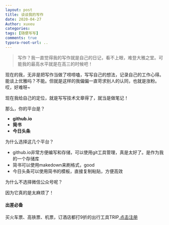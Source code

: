 ```yaml
---
layout: post
title: 谈谈我的写作
date: 2020-04-27
Author: xuxeu
categories: 
tags: [随便写写]
comments: true
typora-root-url: ..
---
```


> 写作？我一直觉得我的写作就是自己的日记，看不上眼，难登大雅之堂。可能我的最高水平就是在高三的时候吧！

现在的我，无非是把写作当做了唠唠嗑，写写自己的想法，记录自己的工作心得。能谈上优雅吗？不能。但就是这样的我偏偏一直苛求别人的认同，也就是涨粉。哎，好难呀~

现在我给自己的定位，就是写写技术文章得了，就当是做笔记！

那么，你的平台是？

- **github.io**
- **简书**
- **今日头条**

为什么选择这几个平台？

- github.io非常方便编写和存储，可以使用git工具管理，真是太好了。是作为我的一个存储库
- 简书可以使用makedown来刷格式，good
- 今日头条可以使用简书的模板，直接复制粘贴，方便高效

为什么不选择微信公众号呢？

因为它真的是太麻烦了！

#### 出差必备

买火车票、高铁票、机票，订酒店都打9折的出行工具TRIP,[点击注册](https://h5.itrip.world/#/register/6tpd1Z)